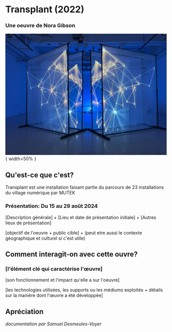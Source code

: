 # Transplant (2022)
### Une oeuvre de Nora Gibson

![Image de Transplant](./images/installation_transplant.webp){ width=50% }

## Qu'est-ce que c'est?
Transplant est une installation faisant partie du parcours de 23 installations du village numérique par MUTEK

### Présentation: Du 15 au 29 août 2024



[Description générale] + [Lieu et date de présentation initiale] + [Autres lieux de présentation]

[objectif de l'oeuvre + public cible] + (peut etre aussi le contexte géographique et culturel si c'est utile)


## Comment interagit-on avec cette ouvre?

### [l'élément clé qui caractérise l'œuvre]

[son fonctionnement et l'impact qu'elle a sur l'oeuvre]

[les technologies utilisées, les supports ou les médiums exploités + détails sur la manière dont l'œuvre a été développée]


## Apréciation


*documentation par Samuel Desmeules-Voyer*

